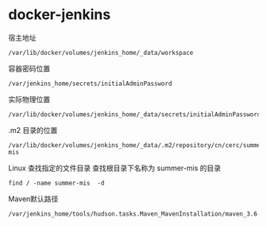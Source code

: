 # docker-jenkins

宿主地址

```
/var/lib/docker/volumes/jenkins_home/_data/workspace
```

容器密码位置

```
/var/jenkins_home/secrets/initialAdminPassword
```

实际物理位置

```
/var/lib/docker/volumes/jenkins_home/_data/secrets/initialAdminPassword
```

.m2 目录的位置

```
/var/lib/docker/volumes/jenkins_home/_data/.m2/repository/cn/cerc/summer-mis
```

Linux 查找指定的文件目录
查找根目录下名称为 summer-mis 的目录

```
find / -name summer-mis  -d
```

Maven默认路径

```
/var/jenkins_home/tools/hudson.tasks.Maven_MavenInstallation/maven_3.6.1/conf
```

